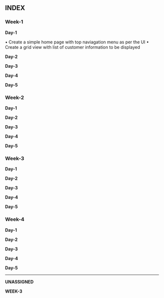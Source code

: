 ## INDEX 

### Week-1

**Day-1**

• Create a simple home page with top naviagation menu as per the UI
• Create a grid view with list of customer information to be displayed

**Day-2**

**Day-3**

**Day-4**

**Day-5**

### Week-2

**Day-1**

**Day-2**

**Day-3**

**Day-4**

**Day-5**

### Week-3

**Day-1**

**Day-2**

**Day-3**

**Day-4**

**Day-5**

### Week-4

**Day-1**

**Day-2**

**Day-3**

**Day-4**

**Day-5**


---------------------------------------------------------------------------------

**UNASSIGNED**

**WEEK-3**
